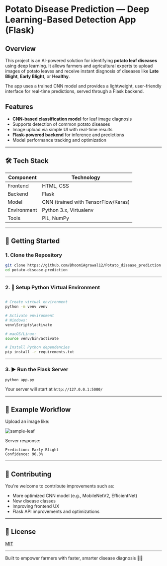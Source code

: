 # Potato Disease Prediction — Deep Learning-Based Detection App (Flask)

## Overview
This project is an AI-powered solution for identifying **potato leaf diseases** using deep learning. It allows farmers and agricultural experts to upload images of potato leaves and receive instant diagnosis of diseases like **Late Blight**, **Early Blight**, or **Healthy**.

The app uses a trained CNN model and provides a lightweight, user-friendly interface for real-time predictions, served through a Flask backend.

## Features
- **CNN-based classification model** for leaf image diagnosis  
- Supports detection of common potato diseases  
- Image upload via simple UI with real-time results  
- **Flask-powered backend** for inference and predictions  
- Model performance tracking and optimization  


---

## 🛠 Tech Stack

| Component    | Technology                          |
|--------------|--------------------------------------|
| Frontend     | HTML, CSS|
| Backend      | Flask                               |
| Model        | CNN (trained with TensorFlow/Keras)  |
| Environment  | Python 3.x, Virtualenv               |
| Tools        | PIL, NumPy |

---

## 🚀 Getting Started

### 1. Clone the Repository
```bash
git clone https://github.com/BhoomiAgrawal12/Potato_disease_prediction
cd potato-disease-prediction
```

---

### 2. 🧱 Setup Python Virtual Environment
```bash

# Create virtual environment
python -m venv venv

# Activate environment
# Windows:
venv\Scripts\activate

# macOS/Linux:
source venv/bin/activate

# Install Python dependencies
pip install -r requirements.txt
```

---

### 3. ▶️ Run the Flask Server
```bash
python app.py
```

Your server will start at `http://127.0.0.1:5000/`

---
## 📸 Example Workflow

Upload an image like:

![sample-leaf](assets/sample_leaf.jpg)

Server response:
```
Prediction: Early Blight
Confidence: 96.3%
```

---

## 🤝 Contributing

You're welcome to contribute improvements such as:
- More optimized CNN model (e.g., MobileNetV2, EfficientNet)
- New disease classes
- Improving frontend UX
- Flask API improvements and optimizations

---

## 📄 License
[MIT](LICENSE)

---

Built to empower farmers with faster, smarter disease diagnosis 🌿🚀
